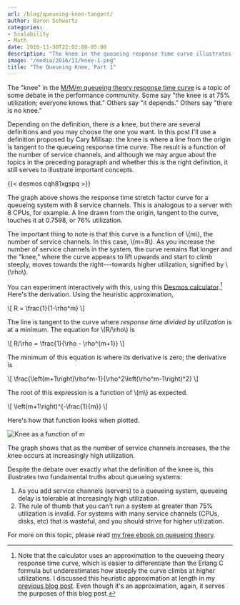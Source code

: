 ```yaml
---
url: /blog/queueing-knee-tangent/
author: Baron Schwartz
categories:
- Scalability
- Math
date: 2016-11-30T22:02:08-05:00
description: "The knee in the queueing response time curve illustrates important truths about queueing theory."
image: "/media/2016/11/knee-1.png"
title: "The Queueing Knee, Part 1"
---
```


The "knee" in the [M/M/m queueing theory response time
curve](/blog/response-time-stretch-factor/) is a topic of some debate in the
performance community. Some say "the knee is at 75% utilization; everyone knows
that." Others say "it depends." Others say "there is no knee."

<!--more-->

Depending on the definition, there _is_ a knee, but there are several
definitions and you may choose the one you want. In this post I'll use a
definition proposed by Cary Millsap: the knee is where a line from the origin is
tangent to the queueing response time curve. The result is a function of the
number of service channels, and although we may argue about the topics in the
preceding paragraph and whether this is the right definition, it still serves to
illustrate important concepts.

{{< desmos cqh81xgspq >}}

The graph above shows the response time stretch factor curve for a queueing
system with 8 service channels. This is analogous to a server with 8 CPUs, for
example. A line drawn from the origin, tangent to the curve, touches it at
0.7598, or 76% utilization.

The important thing to note is that this curve is a function of \\(m\\), the
number of service channels. In this case, \\(m=8\\). As you increase the number
of service channels in the system, the curve remains flat longer and the "knee,"
where the curve appears to lift upwards and start to climb steeply, moves towards
the right---towards higher utilization, signified by \\(\\rho\\).

You can experiment interactively with this, using this [Desmos
calculator](https://www.desmos.com/calculator/cqh81xgspq).[^1]
Here's the derivation. Using the heuristic approximation,

\\[
R = \frac{1}{1-\\rho^m}
\\]

The line is tangent to the curve where *response time divided by
utilization* is at a minimum. The equation for \\(R/\\rho\\) is

\\[
R/\\rho = \frac{1}{\\rho - \\rho^{m+1}}
\\]

The minimum of this equation is where its derivative is zero; the derivative is

\\[
\frac{\left(m+1\right)\\rho^m-1}{\\rho^2\left(\\rho^m-1\right)^2}
\\]

The root of this expression is a function of \\(m\\) as expected.

\\[
\left(m+1\right)^{-\frac{1}{m}}
\\]

Here's how that function looks when plotted.

![Knee as a function of m](/media/2016/11/knee-2.png)

The graph shows that as the number of service channels increases, the
the knee occurs at increasingly high utilization.

Despite the debate over exactly what the definition of the knee is, this
illustrates two fundamental truths about queueing systems:

1. As you add service channels (servers) to a queueing system, queueing delay is
	tolerable at increasingly high utilization.
2. The rule of thumb that you can't run a system at greater than 75% utilization
	is invalid. For systems with many service channels (CPUs, disks, etc) that is
	wasteful, and you should strive for higher utilization.

For more on this topic, please read [my free ebook on queueing
theory](https://www.vividcortex.com/resources/queueing-theory).

[^1]: Note that the calculator uses an approximation to the queueing theory response time curve, which is easier to differentiate than the Erlang C formula but underestimates how steeply the curve climbs at higher utilizations. I discussed this heuristic approximation at length in my [previous blog post](/blog/response-time-stretch-factor/). Even though it's an approximation, again, it serves the purposes of this blog post.
